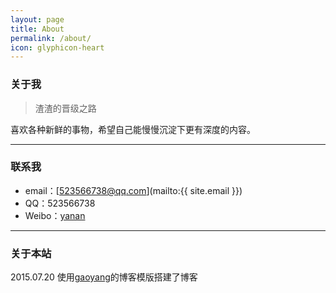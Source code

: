 ```yaml
---
layout: page
title: About
permalink: /about/
icon: glyphicon-heart
---
```


### 关于我

> 渣渣的晋级之路

喜欢各种新鲜的事物，希望自己能慢慢沉淀下更有深度的内容。

---

### 联系我

* email：[523566738@qq.com](mailto:{{ site.email }})
* QQ：523566738
* Weibo：[yanan](http://weibo.com/1738232024/profile?topnav=1&wvr=6)

---

### 关于本站   

2015.07.20 使用[gaoyang](http://gaohaoyang.github.io/)的博客模版搭建了博客